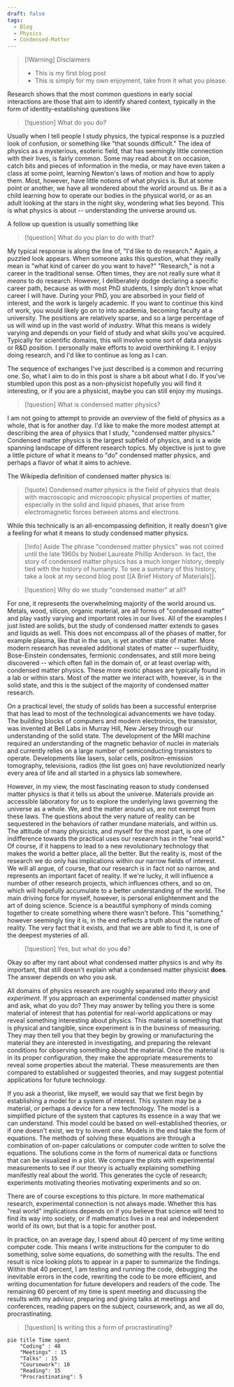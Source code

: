 ```yaml
---
draft: false
tags:
  - Blog
  - Physics
  - Condensed-Matter
---
```

> [!Warning] Disclaimers
>  - This is my first blog post  
> -  This is simply for my own enjoyment, take from it what you please.

Research shows that the most common questions in early social interactions are those that aim to identify shared context, typically in the form of identity-establishing questions like

>[!question] What do you do?  

Usually when I tell people I study physics, the typical response is a puzzled look of confusion, or something like "that sounds difficult." The idea of physics as a mysterious, esoteric field, that has seemingly little connection with their lives, is fairly common. Some may read about it on occasion, catch bits and pieces of information in the media, or may have even taken a class at some point, learning Newton's laws of motion and how to apply them. Most, however, have little notions of what physics is. But at some point or another, we have all wondered about the world around us. Be it as a child learning how to operate our bodies in the physical world, or as an adult looking at the stars in the night sky, wondering what lies beyond. This is what physics is about -- understanding the universe around us. 

A follow up question is usually something like

> [!question] What do you plan to do with that?

My typical response is along the line of, "I'd like to do research." Again, a puzzled look appears. When someone asks this question, what they really mean is "what kind of career do you want to have?" "Research," is not a career in the traditional sense. Often times, they are not really sure what it _means_ to do research. However, I deliberately dodge declaring a specific career path, because as with most PhD students, I simply don't know what career I will have. During your PhD, you are absorbed in your field of interest, and the work is largely academic. If you want to continue this kind of work, you would likely go on to into academia, becoming faculty at a university. The positions are relatively sparse, and so a large percentage of us will wind up in the vast world of _industry_. What this means is widely varying and depends on your field of study and what skills you've acquired. Typically for scientific domains, this will involve some sort of data analysis or R&D position. I personally make efforts to avoid overthinking it. I enjoy doing research, and I'd like to continue as long as I can. 

The sequence of exchanges I've just described is a common and recurring one. So, what I aim to do in this post is share a bit about what I do. If you've stumbled upon this post as a non-physicist hopefully you will find it interesting, or if you are a physicist, maybe you can still enjoy my musings.

> [!question]  What is condensed matter physics?

I am not going to attempt to provide an overview of the field of physics as a whole, that is for another day. I'd like to make the more modest attempt at describing the area of physics that I study, "condensed matter physics." Condensed matter physics is the largest subfield of physics, and is a wide spanning landscape of different research topics. My objective is just to give a little picture of what it means to "do" condensed matter physics, and perhaps a flavor of what it aims to achieve.

The Wikipedia definition of condensed matter physics is:

> [!quote] Condensed matter physics is the field of physics that deals with macroscopic and microscopic physical properties of matter, especially in the solid and liquid phases, that arise from electromagnetic forces between atoms and electrons.

While this technically is an all-encompassing definition, it really doesn't give a feeling for what it means to study condensed matter physics. 

> [!info] Aside
> The phrase "condensed matter physics" was not coined until the late 1960s by Nobel Laureate Phillip Anderson. In fact, the story of condensed matter physics has a much longer history, deeply tied with the history of humanity. To see a summary of this history, take a look at my second blog post [[A Brief History of Materials]].

> [!question] Why do we study "condensed matter" at all? 

For one, it represents the overwhelming majority of the world around us. Metals, wood, silicon, organic material, are all forms of "condensed matter" and play vastly varying and important roles in our lives. All of the examples I just listed are solids, but the study of condensed matter extends to gases and liquids as well. This does not encompass all of the phases of matter, for example plasma, like that in the sun, is yet another state of matter. More modern research has revealed additional states of matter -- superfluidity, Bose-Einstein condensates, fermionic condensates, and still more being discovered -- which often fall in the domain of, or at least overlap with, condensed matter physics. These more exotic phases are typically found in a lab or within stars. Most of the matter we interact with, however, is in the solid state, and this is the subject of the majority of condensed matter research.

On a practical level, the study of solids has been a successful enterprise that has lead to most of the technological advancements we have today. The building blocks of computers and modern electronics, the transistor, was invented at Bell Labs in Murray Hill, New Jersey through our understanding of the solid state. The development of the MRI machine required an understanding of the magnetic behavior of nuclei in materials and currently relies on a large number of semiconducting transistors to operate. Developments like lasers, solar cells, positron-emission tomography, televisions, radios (the list goes on) have revolutionized nearly every area of life and all started in a physics lab somewhere. 

However, in my view, the most fascinating reason to study condensed matter physics is that it tells us about the universe. Materials provide an accessible laboratory for us to explore the underlying laws governing the universe as a whole. We, and the matter around us, are not exempt from these laws. The questions about the very nature of reality can be sequestered in the behaviors of rather mundane materials, and within us. The attitude of many physicists, and myself for the most part, is one of indifference towards the practical uses our research has in the "real world." Of course, if it happens to lead to a new revolutionary technology that makes the world a better place, all the better. But the reality is, most of the research we do only has implications within our narrow fields of interest. We will all argue, of course, that our research is in fact not so narrow, and represents an important facet of reality. If we're lucky, it will influence a number of other research projects, which influences others, and so on, which will hopefully accumulate to a better understanding of the world. The main driving force for myself, however, is personal enlightenment and the art of doing science. Science is a beautiful symphony of minds coming together to create something where there wasn't before. This "something," however seemingly tiny it is, in the end reflects a truth about the nature of reality. The very fact that it exists, and that we are able to find it, is one of the deepest mysteries of all.

> [!question] Yes, but what do you __do__?

Okay so after my rant about what condensed matter physics is and why its important, that still doesn't explain what a condensed matter physicist __does__. The answer depends on who you ask. 

All domains of physics research are roughly separated into _theory_ and _experiment_. If you approach an experimental condensed matter physicist and ask, what do you do? They may answer by telling you there is some material of interest that has potential for real-world applications or may reveal something interesting about physics. This material is something that is physical and tangible, since experiment is in the business of measuring. They may then tell you that they begin by growing or manufacturing the material they are interested in investigating, and preparing the relevant conditions for observing something about the material. Once the material is in its proper configuration, they make the appropriate measurements to reveal some properties about the material. These measurements are then compared to established or suggested theories, and may suggest potential applications for future technology.

If you ask a theorist, like myself, we would say that we first begin by establishing a model for a system of interest. This system may be a material, or perhaps a device for a new technology. The model is a simplified picture of the system that captures its essence in a way that we can understand. This model could be based on well-established theories, or if one doesn't exist, we try to invent one. Models in the end take the form of equations. The methods of solving these equations are through a combination of on-paper calculations or computer code written to solve the equations. The solutions come in the form of numerical data or functions that can be visualized in a plot. We compare the plots with experimental measurements to see if our theory is actually explaining something manifestly real about the world. This generates the cycle of research; experiments motivating theories motivating experiments and so on. 

There are of course exceptions to this picture. In more mathematical research, experimental connection is not always made. Whether this has "real world" implications depends on if you believe that science will tend to find its way into society, or if mathematics lives in a real and independent world of its own, but that is a topic for another post.

In practice, on an average day, I spend about 40 percent of my time writing computer code. This means I write instructions for the computer to do something, solve some equations, do something with the results. The end result is nice looking plots to appear in a paper to summarize the findings. Within that 40 percent, I am testing and running the code, debugging the inevitable errors in the code, rewriting the code to be more efficient, and writing documentation for future developers and readers of the code. The remaining 60 percent of my time is spent meeting and discussing the results with my advisor, preparing and giving talks at meetings and conferences, reading papers on the subject, coursework, and, as we all do, procrastinating. 

>[!question] Is writing this a form of procrastinating?

```mermaid
pie title Time spent
    "Coding" : 40
    "Meetings" : 15
    "Talks" : 15
    "Coursework": 10
    "Reading": 15
    "Procrastinating": 5
```

